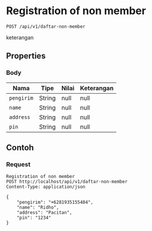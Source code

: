 # Registration of non member
```http
POST /api/v1/daftar-non-member
```
keterangan
## Properties
### Body
Nama | Tipe | Nilai | Keterangan
--- | --- | --- | ---
<code>pengirim</code> | String | null | null
<code>name</code> | String | null | null
<code>address</code> | String | null | null
<code>pin</code> | String | null | null

## Contoh

### Request
```http
Registration of non member
POST http://localhost/api/v1/daftar-non-member
Content-Type: application/json

{
    "pengirim": "+6281935155404",
    "name": "Ridho",
    "address": "Pacitan",
    "pin": "1234"
}
```
